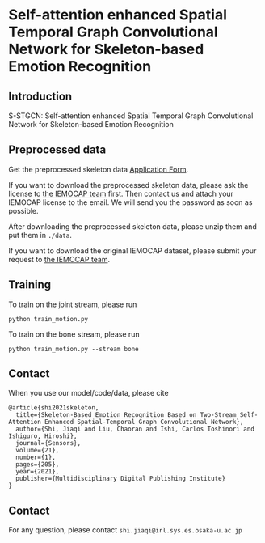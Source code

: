 # Self-attention enhanced Spatial Temporal Graph Convolutional Network for Skeleton-based Emotion Recognition

## Introduction

S-STGCN: Self-attention enhanced Spatial Temporal Graph Convolutional Network for Skeleton-based Emotion Recognition

## Preprocessed data

Get the preprocessed skeleton data [Application Form](https://forms.gle/2snjzMrJkHPz8Pyg9).

If you want to download the preprocessed skeleton data, please ask the license to [the IEMOCAP team](https://sail.usc.edu/iemocap/index.html) first. Then contact us and attach your IEMOCAP license to the email. We will send you the password as soon as possible.

After downloading the preprocessed skeleton data, please unzip them and put them in `./data`.

If you want to download the original IEMOCAP dataset, please submit your request to [the IEMOCAP team](https://sail.usc.edu/iemocap/index.html).

## Training

To train on the joint stream, please run

```
python train_motion.py
```

To train on the bone stream, please run

```
python train_motion.py --stream bone
```

## Contact

When you use our model/code/data, please cite
```
@article{shi2021skeleton,
  title={Skeleton-Based Emotion Recognition Based on Two-Stream Self-Attention Enhanced Spatial-Temporal Graph Convolutional Network},
  author={Shi, Jiaqi and Liu, Chaoran and Ishi, Carlos Toshinori and Ishiguro, Hiroshi},
  journal={Sensors},
  volume={21},
  number={1},
  pages={205},
  year={2021},
  publisher={Multidisciplinary Digital Publishing Institute}
}
```

## Contact

For any question, please contact ```shi.jiaqi@irl.sys.es.osaka-u.ac.jp```
